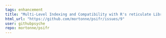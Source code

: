 ```yaml
---
tags: enhancement
title: "Multi-Level Indexing and Compatibility with R's reticulate Library"
html_url: "https://github.com/mortonne/psifr/issues/9"
user: githubpsyche
repo: mortonne/psifr
---
```


